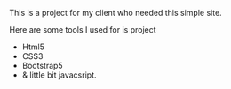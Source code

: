 This is a project for my client who needed this simple site.
<p>Here are some tools I used for is project</p>
<ul>
  <li>Html5</li>
  <li>CSS3</li>
  <li>Bootstrap5</li>
  <li>& little bit javacsript.</li>
</ul>
